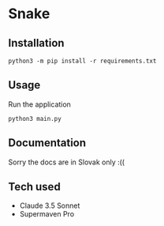 # Snake

## Installation

```
python3 -m pip install -r requirements.txt
```

## Usage

Run the application

```
python3 main.py
```

## Documentation

Sorry the docs are in Slovak only :((

## Tech used
 - Claude 3.5 Sonnet
 - Supermaven Pro
